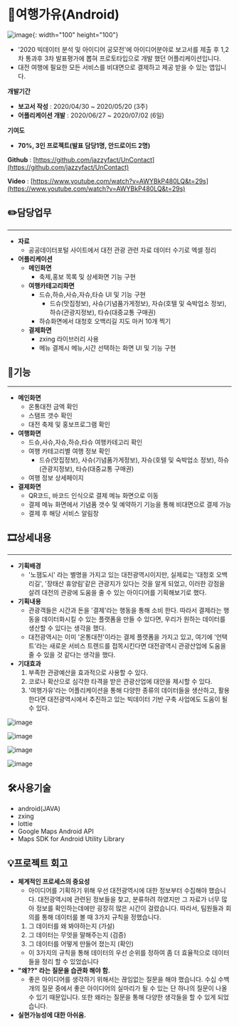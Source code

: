 # 👏여행가유(Android)

![image](https://user-images.githubusercontent.com/51365114/119624857-8ac2ae00-be44-11eb-8431-62033ba55a62.png){: width="100" height="100"}


- '2020 빅데이터 분석 및 아이디어 공모전'에 아이디어분야로 보고서를 제출 후 1,2차 통과후 3차 발표평가에 뽑혀 프로토타입으로 개발 했던 어플리케이션입니다.
- 대전 여행에 필요한 모든 서비스를 비대면으로 결제하고 제공 받을 수 있는 앱입니다.

**개발기간** 

- **보고서 작성** : 2020/04/30 ~ 2020/05/20 (3주)
- **어플리케이션 개발** : 2020/06/27 ~ 2020/07/02 (6일)

**기여도**

- **70%, 3인 프로젝트(발표 담당1명, 안드로이드 2명)**



**Github** : [https://github.com/jazzyfact/UnContact](https://github.com/jazzyfact/UnContact)

**Video** : [https://www.youtube.com/watch?v=AWYBkP480LQ&t=29s](https://www.youtube.com/watch?v=AWYBkP480LQ&t=29s)

## ✏️담당업무

---

- **자료**
    - 공공데이터포털 사이트에서 대전 관광 관련 자료 데이터 수기로 엑셀 정리
- **어플리케이션**
    - **메인화면**
        - 축제,홍보 목록 및 상세화면 기능 구현
    - **여행카테고리화면**
        - 드슈,하슈,사슈,자슈,타슈 UI 및 기능 구현
            - 드슈(맛집정보), 사슈(기념품가게정보), 자슈(호텔 및 숙박업소 정보), 하슈(관광지정보), 타슈(대중교통 구매권)
        - 하슈화면에서 대청호 오백리길 지도 마커 10개 찍기
    - **결제화면**
        - zxing 라이브러리 사용
        - 메뉴 결제시 메뉴,시간 선택하는 화면 UI  및 기능 구현

## 📱기능

---

- **메인화면**
    - 온통대전 금액 확인
    - 스탬프 갯수 확인
    - 대전 축제 및 홍보프로그램 확인
- **여행화면**
    - 드슈,사슈,자슈,하슈,타슈 여행카테고리 확인
    - 여행 카테고리별 여행 정보 확인
        - 드슈(맛집정보), 사슈(기념품가게정보), 자슈(호텔 및 숙박업소 정보), 하슈(관광지정보), 타슈(대중교통 구매권)
    - 여행 정보 상세페이지
- **결제화면**
    - QR코드, 바코드 인식으로 결제 메뉴 화면으로 이동
    - 결제 메뉴 화면에서 기념품 갯수 및 예약하기 기능을 통해 비대면으로 결제 가능
    - 결제 후 해당 서비스 알림창

## 🎞️상세내용

---

- **기획배경**
    - '노잼도시' 라는 별명을 가지고 있는 대전광역시이지만, 실제로는 '대청호 오백리길', '장태산 휴양림'같은 관광지가 있다는 것을 알게 되었고, 이러한 강점을 살려 대전의 관광에 도움을 줄 수 있는 아이디어를 기획해보기로 했다.
- **기획내용**
    - 관광객들은 시간과 돈을 '결제'라는 행동을 통해 소비 한다. 따라서 결제라는 행동을 데이터화시킬 수 있는 플랫폼을 만들 수 있다면, 우리가 원하는 데이터를 생산할 수 있다는 생각을 했다.
    - 대전광역시는 이미 '온통대전'이라는 결제 플랫폼을 가지고 있고, 여기에 '언택트'라는 새로운 서비스 트렌드를 접목시킨다면 대전광역시 관광산업에 도움을 줄 수 있을 것 같다는 생각을 했다.
- **기대효과**
    1. 부족한 관광예산을 효과적으로 사용할 수 있다.
    2. 코로나 확산으로 심각한 타격을 받은 관광산업에 대안을 제시할 수 있다.
    3. '여행가유'라는 어플리케이션을 통해 다양한 종류의 데이터들을 생산하고, 활용한다면 대전광역시에서 추진하고 있는 빅데이터 기반 구축 사업에도 도움이 될 수 있다.

![image](https://user-images.githubusercontent.com/51365114/119624927-9ada8d80-be44-11eb-80d1-498a89248392.png)


![image](https://user-images.githubusercontent.com/51365114/119624941-9f9f4180-be44-11eb-87b1-fd9baaffd06c.png)

![image](https://user-images.githubusercontent.com/51365114/119624956-a463f580-be44-11eb-9975-be7eab7c26bc.png)

![image](https://user-images.githubusercontent.com/51365114/119624971-a8901300-be44-11eb-83b0-0950e83443e8.png)

## 🛠️사용기술



- android(JAVA)
- zxing
- lottie
- Google Maps Android API
- Maps SDK for Android Utility Library

## 💡프로젝트 회고



- **체계적인 프로세스의 중요성**
    - 아이디어를 기획하기 위해 우선 대전광역시에 대한 정보부터 수집해야 했습니다. 대전광역시에 관련된 정보들을 찾고, 분류하려 하였지만 그 자료가 너무 많아 정보를 확인하는데에만 굉장히 많은 시간이 걸렸습니다. 따라서,  팀원들과 회의를 통해 데이터를 볼 때 3가지 규칙을 정했습니다.
    1. 그 데이터를 왜 봐야하는지 (가설)
    2. 그 데이터는 무엇을 말해주는지 (검증)
    3. 그 데이터를 어떻게 만들어 졌는지 (확인)
    - 이 3가지의 규칙을 통해 데이터의 우선 순위를 정하여 좀 더 효율적으로 데이터들을 정리 할 수 있었습니다
- **"왜??" 라는 질문을 습관화 해야 함.**
    - 좋은 아이디어를 생각하기 위해서는 끊임없는 질문을 해야 했습니다. 수십 수백 개의 질문 중에서 좋은 아이디어의 실마리가 될 수 있는 단 하나의 질문이 나올 수 있기 때문입니다. 또한 왜라는 질문을 통해 다양한 생각들을 할 수 있게 되었습니다.
- **실현가능성에 대한 아쉬움.**
